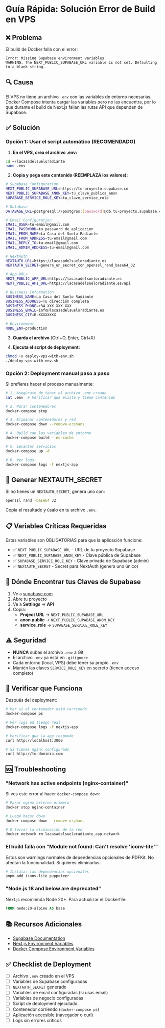 # Guía Rápida: Solución Error de Build en VPS

## ❌ Problema

El build de Docker falla con el error:
```
Error: Missing Supabase environment variables
WARNING: The NEXT_PUBLIC_SUPABASE_URL variable is not set. Defaulting to a blank string.
```

## 🔍 Causa

El VPS no tiene un archivo `.env` con las variables de entorno necesarias. Docker Compose intenta cargar las variables pero no las encuentra, por lo que durante el build de Next.js fallan las rutas API que dependen de Supabase.

## ✅ Solución

### Opción 1: Usar el script automático (RECOMENDADO)

1. **En el VPS, crea el archivo .env:**
```bash
cd ~/lacasadelsueloradiante
nano .env
```

2. **Copia y pega este contenido (REEMPLAZA los valores):**
```bash
# Supabase Configuration
NEXT_PUBLIC_SUPABASE_URL=https://tu-proyecto.supabase.co
NEXT_PUBLIC_SUPABASE_ANON_KEY=tu_clave_publica_anon
SUPABASE_SERVICE_ROLE_KEY=tu_clave_service_role

# Database
DATABASE_URL=postgresql://postgres:[password]@db.tu-proyecto.supabase.co:5432/postgres

# Email Configuration
EMAIL_USER=tu-email@gmail.com
EMAIL_PASSWORD=tu_password_de_aplicacion
EMAIL_FROM_NAME=La Casa del Suelo Radiante
EMAIL_FROM_ADDRESS=tu-email@gmail.com
EMAIL_REPLY_TO=tu-email@gmail.com
EMAIL_ADMIN_ADDRESS=tu-email@gmail.com

# NextAuth
NEXTAUTH_URL=https://lacasadelsueloradiante.es
NEXTAUTH_SECRET=genera_un_secret_con_openssl_rand_base64_32

# App URLs
NEXT_PUBLIC_APP_URL=https://lacasadelsueloradiante.es
NEXT_PUBLIC_API_URL=https://lacasadelsueloradiante.es/api

# Business Information
BUSINESS_NAME=La Casa del Suelo Radiante
BUSINESS_ADDRESS=Tu dirección completa
BUSINESS_PHONE=+34 XXX XXX XXX
BUSINESS_EMAIL=info@lacasadelsueloradiante.es
BUSINESS_CIF=B-XXXXXXXX

# Environment
NODE_ENV=production
```

3. **Guarda el archivo** (Ctrl+O, Enter, Ctrl+X)

4. **Ejecuta el script de deployment:**
```bash
chmod +x deploy-vps-with-env.sh
./deploy-vps-with-env.sh
```

### Opción 2: Deployment manual paso a paso

Si prefieres hacer el proceso manualmente:

```bash
# 1. Asegúrate de tener el archivo .env creado
cat .env  # Verificar que existe y tiene contenido

# 2. Parar contenedores
docker-compose stop

# 3. Eliminar contenedores y red
docker-compose down --remove-orphans

# 4. Build con las variables de entorno
docker-compose build --no-cache

# 5. Levantar servicios
docker-compose up -d

# 6. Ver logs
docker-compose logs -f nextjs-app
```

## 🔧 Generar NEXTAUTH_SECRET

Si no tienes un `NEXTAUTH_SECRET`, genera uno con:

```bash
openssl rand -base64 32
```

Copia el resultado y úsalo en tu archivo `.env`.

## 📋 Variables Críticas Requeridas

Estas variables son OBLIGATORIAS para que la aplicación funcione:

- ✅ `NEXT_PUBLIC_SUPABASE_URL` - URL de tu proyecto Supabase
- ✅ `NEXT_PUBLIC_SUPABASE_ANON_KEY` - Clave pública de Supabase
- ✅ `SUPABASE_SERVICE_ROLE_KEY` - Clave privada de Supabase (admin)
- ✅ `NEXTAUTH_SECRET` - Secret para NextAuth (genera uno único)

## 🔐 Dónde Encontrar tus Claves de Supabase

1. Ve a [supabase.com](https://supabase.com)
2. Abre tu proyecto
3. Ve a **Settings** → **API**
4. Copia:
   - **Project URL** → `NEXT_PUBLIC_SUPABASE_URL`
   - **anon public** → `NEXT_PUBLIC_SUPABASE_ANON_KEY`
   - **service_role** → `SUPABASE_SERVICE_ROLE_KEY`

## ⚠️ Seguridad

- **NUNCA** subas el archivo `.env` a Git
- El archivo `.env` ya está en `.gitignore`
- Cada entorno (local, VPS) debe tener su propio `.env`
- Mantén las claves `SERVICE_ROLE_KEY` en secreto (tienen acceso completo)

## 🧪 Verificar que Funciona

Después del deployment:

```bash
# Ver si el contenedor está corriendo
docker-compose ps

# Ver logs en tiempo real
docker-compose logs -f nextjs-app

# Verificar que la app responde
curl http://localhost:3000

# Si tienes nginx configurado
curl http://tu-dominio.com
```

## 🆘 Troubleshooting

### "Network has active endpoints (nginx-container)"

Si ves este error al hacer `docker-compose down`:

```bash
# Parar nginx externo primero
docker stop nginx-container

# Luego hacer down
docker-compose down --remove-orphans

# O forzar la eliminación de la red
docker network rm lacasadelsueloradiante_app-network
```

### El build falla con "Module not found: Can't resolve 'iconv-lite'"

Estos son warnings normales de dependencias opcionales de PDFKit. No afectan la funcionalidad. Si quieres eliminarlos:

```bash
# Instalar las dependencias opcionales
pnpm add iconv-lite puppeteer
```

### "Node.js 18 and below are deprecated"

Next.js recomienda Node 20+. Para actualizar el Dockerfile:

```dockerfile
FROM node:20-alpine AS base
```

## 📚 Recursos Adicionales

- [Supabase Documentation](https://supabase.com/docs)
- [Next.js Environment Variables](https://nextjs.org/docs/basic-features/environment-variables)
- [Docker Compose Environment Variables](https://docs.docker.com/compose/environment-variables/)

## ✅ Checklist de Deployment

- [ ] Archivo `.env` creado en el VPS
- [ ] Variables de Supabase configuradas
- [ ] `NEXTAUTH_SECRET` generado
- [ ] Variables de email configuradas (si usas email)
- [ ] Variables de negocio configuradas
- [ ] Script de deployment ejecutado
- [ ] Contenedor corriendo (`docker-compose ps`)
- [ ] Aplicación accesible (navegador o curl)
- [ ] Logs sin errores críticos
